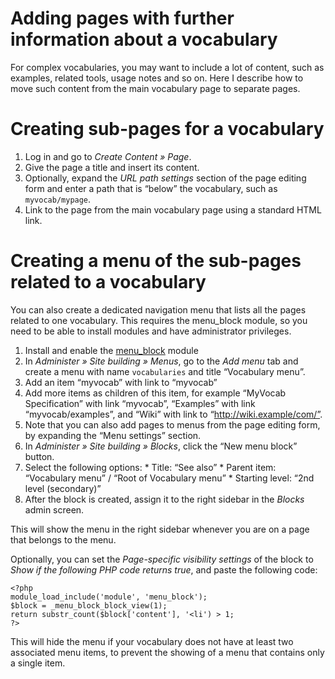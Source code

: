# Adding pages with further information about a vocabulary #

For complex vocabularies, you may want to include a lot of content, such as examples, related tools, usage notes and so on. Here I describe how to move such content from the main vocabulary page to separate pages.

# Creating sub-pages for a vocabulary #

  1. Log in and go to _Create Content » Page_.
  1. Give the page a title and insert its content.
  1. Optionally, expand the _URL path settings_ section of the page editing form and enter a path that is “below” the vocabulary, such as `myvocab/mypage`.
  1. Link to the page from the main vocabulary page using a standard HTML link.

# Creating a menu of the sub-pages related to a vocabulary #

You can also create a dedicated navigation menu that lists all the pages related to one vocabulary. This requires the menu\_block module, so you need to be able to install modules and have administrator privileges.

  1. Install and enable the [menu\_block](http://drupal.org/project/menu_block) module
  1. In _Administer » Site building » Menus_, go to the _Add menu_ tab and create a menu with name `vocabularies` and title “Vocabulary menu”.
  1. Add an item “myvocab” with link to “myvocab”
  1. Add more items as children of this item, for example “MyVocab Specification” with link “myvocab”, “Examples” with link “myvocab/examples”, and “Wiki” with link to “http://wiki.example/com/”.
  1. Note that you can also add pages to menus from the page editing form, by expanding the “Menu settings” section.
  1. In _Administer » Site building » Blocks_, click the “New menu block” button.
  1. Select the following options:
    * Title: “See also”
    * Parent item: “Vocabulary menu” / “Root of Vocabulary menu”
    * Starting level: “2nd level (secondary)”
  1. After the block is created, assign it to the right sidebar in the _Blocks_ admin screen.

This will show the menu in the right sidebar whenever you are on a page that belongs to the menu.

Optionally, you can set the _Page-specific visibility settings_ of the block to _Show if the following PHP code returns true_, and paste the following code:

```
<?php
module_load_include('module', 'menu_block');
$block = _menu_block_block_view(1);
return substr_count($block['content'], '<li') > 1;
?>
```

This will hide the menu if your vocabulary does not have at least two associated menu items, to prevent the showing of a menu that contains only a single item.